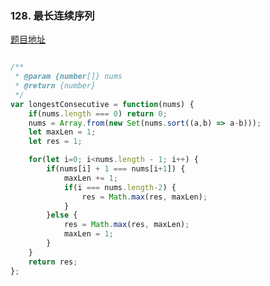 ### 128. 最长连续序列

[题目地址](https://leetcode-cn.com/problems/longest-consecutive-sequence/)

```javascript

/**
 * @param {number[]} nums
 * @return {number}
 */
var longestConsecutive = function(nums) {
    if(nums.length === 0) return 0;
    nums = Array.from(new Set(nums.sort((a,b) => a-b)));
    let maxLen = 1;
    let res = 1;

    for(let i=0; i<nums.length - 1; i++) {
        if(nums[i] + 1 === nums[i+1]) {
            maxLen += 1;
            if(i === nums.length-2) {
                res = Math.max(res, maxLen);
            }
        }else {
            res = Math.max(res, maxLen);
            maxLen = 1;
        }
    }
    return res;
};

```